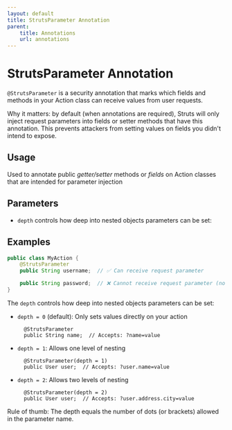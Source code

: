 ```yaml
---
layout: default
title: StrutsParameter Annotation
parent:
    title: Annotations
    url: annotations
---
```


# StrutsParameter Annotation

`@StrutsParameter` is a security annotation that marks which fields and methods in your Action class can receive values from user requests.

Why it matters: by default (when annotations are required), Struts will only inject request parameters into fields or setter methods that have this annotation. This prevents attackers from setting values on fields you didn't intend to expose.

## Usage

Used to annotate public _getter/setter_ methods or _fields_ on Action classes that are intended for parameter injection

## Parameters

- `depth` controls how deep into nested objects parameters can be set:

## Examples

```java
public class MyAction {
    @StrutsParameter
    public String username;  // ✅ Can receive request parameter

    public String password;  // ❌ Cannot receive request parameter (not annotated)
}
```

The `depth` controls how deep into nested objects parameters can be set:
- `depth = 0` (default): Only sets values directly on your action
  ```
    @StrutsParameter
    public String name;  // Accepts: ?name=value
  ```
- `depth = 1`: Allows one level of nesting
  ```
    @StrutsParameter(depth = 1)
    public User user;  // Accepts: ?user.name=value
  ```
- `depth = 2`: Allows two levels of nesting
  ```
    @StrutsParameter(depth = 2)
    public User user;  // Accepts: ?user.address.city=value
  ```

Rule of thumb: The depth equals the number of dots (or brackets) allowed in the parameter name.

